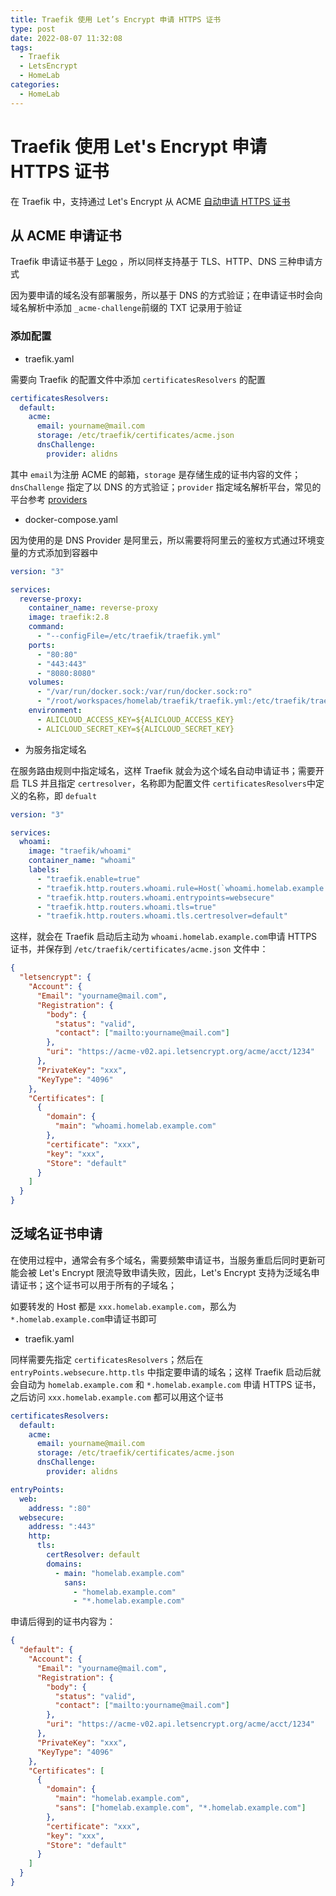 ```yaml
---
title: Traefik 使用 Let’s Encrypt 申请 HTTPS 证书
type: post
date: 2022-08-07 11:32:08
tags:
  - Traefik
  - LetsEncrypt
  - HomeLab
categories:
  - HomeLab
---
```


# Traefik 使用 Let's Encrypt 申请 HTTPS 证书

在 Traefik 中，支持通过 Let's Encrypt 从 ACME [自动申请 HTTPS 证书](https://doc.traefik.io/traefik/https/acme/)

## 从 ACME 申请证书

Traefik 申请证书基于 [Lego](https://github.com/go-acme/lego) ，所以同样支持基于 TLS、HTTP、DNS 三种申请方式

因为要申请的域名没有部署服务，所以基于 DNS 的方式验证；在申请证书时会向域名解析中添加 `_acme-challenge`前缀的 TXT 记录用于验证

### 添加配置

- traefik.yaml

需要向 Traefik 的配置文件中添加 `certificatesResolvers` 的配置

```yaml
certificatesResolvers:
  default:
    acme:
      email: yourname@mail.com
      storage: /etc/traefik/certificates/acme.json
      dnsChallenge:
        provider: alidns
```

其中 `email`为注册 ACME 的邮箱，`storage` 是存储生成的证书内容的文件；`dnsChallenge` 指定了以 DNS 的方式验证；`provider` 指定域名解析平台，常见的平台参考 [providers](https://doc.traefik.io/traefik/https/acme/#providers)

- docker-compose.yaml

因为使用的是 DNS Provider 是阿里云，所以需要将阿里云的鉴权方式通过环境变量的方式添加到容器中

```yaml
version: "3"

services:
  reverse-proxy:
    container_name: reverse-proxy
    image: traefik:2.8
    command:
      - "--configFile=/etc/traefik/traefik.yml"
    ports:
      - "80:80"
      - "443:443"
      - "8080:8080"
    volumes:
      - "/var/run/docker.sock:/var/run/docker.sock:ro"
      - "/root/workspaces/homelab/traefik/traefik.yml:/etc/traefik/traefik.yml"
    environment:
      - ALICLOUD_ACCESS_KEY=${ALICLOUD_ACCESS_KEY}
      - ALICLOUD_SECRET_KEY=${ALICLOUD_SECRET_KEY}
```

- 为服务指定域名

在服务路由规则中指定域名，这样 Traefik 就会为这个域名自动申请证书；需要开启 TLS 并且指定 `certresolver`，名称即为配置文件 `certificatesResolvers`中定义的名称，即 `defualt`

```yaml
version: "3"

services:
  whoami:
    image: "traefik/whoami"
    container_name: "whoami"
    labels:
      - "traefik.enable=true"
      - "traefik.http.routers.whoami.rule=Host(`whoami.homelab.example.com`)"
      - "traefik.http.routers.whoami.entrypoints=websecure"
      - "traefik.http.routers.whoami.tls=true"
      - "traefik.http.routers.whoami.tls.certresolver=default"
```

这样，就会在 Traefik 启动后主动为 `whoami.homelab.example.com`申请 HTTPS 证书，并保存到 `/etc/traefik/certificates/acme.json` 文件中：

```json
{
  "letsencrypt": {
    "Account": {
      "Email": "yourname@mail.com",
      "Registration": {
        "body": {
          "status": "valid",
          "contact": ["mailto:yourname@mail.com"]
        },
        "uri": "https://acme-v02.api.letsencrypt.org/acme/acct/1234"
      },
      "PrivateKey": "xxx",
      "KeyType": "4096"
    },
    "Certificates": [
      {
        "domain": {
          "main": "whoami.homelab.example.com"
        },
        "certificate": "xxx",
        "key": "xxx",
        "Store": "default"
      }
    ]
  }
}
```

## 泛域名证书申请

在使用过程中，通常会有多个域名，需要频繁申请证书，当服务重启后同时更新可能会被 Let's Encrypt 限流导致申请失败，因此，Let's Encrypt 支持为泛域名申请证书；这个证书可以用于所有的子域名；

如要转发的 Host 都是 `xxx.homelab.example.com`，那么为 `*.homelab.example.com`申请证书即可

- traefik.yaml

同样需要先指定 `certificatesResolvers`；然后在 `entryPoints.websecure.http.tls` 中指定要申请的域名；这样 Traefik 启动后就会自动为 `homelab.example.com` 和 `*.homelab.example.com` 申请 HTTPS 证书，之后访问 `xxx.homelab.example.com` 都可以用这个证书

```yaml
certificatesResolvers:
  default:
    acme:
      email: yourname@mail.com
      storage: /etc/traefik/certificates/acme.json
      dnsChallenge:
        provider: alidns

entryPoints:
  web:
    address: ":80"
  websecure:
    address: ":443"
    http:
      tls:
        certResolver: default
        domains:
          - main: "homelab.example.com"
            sans:
              - "homelab.example.com"
              - "*.homelab.example.com"
```

申请后得到的证书内容为：

```json
{
  "default": {
    "Account": {
      "Email": "yourname@mail.com",
      "Registration": {
        "body": {
          "status": "valid",
          "contact": ["mailto:yourname@mail.com"]
        },
        "uri": "https://acme-v02.api.letsencrypt.org/acme/acct/1234"
      },
      "PrivateKey": "xxx",
      "KeyType": "4096"
    },
    "Certificates": [
      {
        "domain": {
          "main": "homelab.example.com",
          "sans": ["homelab.example.com", "*.homelab.example.com"]
        },
        "certificate": "xxx",
        "key": "xxx",
        "Store": "default"
      }
    ]
  }
}
```
